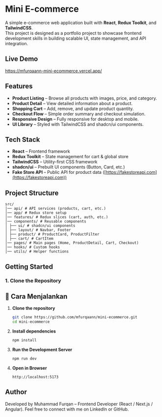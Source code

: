 # Mini E-commerce

A simple e-commerce web application built with **React**, **Redux Toolkit**, and **TailwindCSS**.  
This project is designed as a portfolio project to showcase frontend development skills in building scalable UI, state management, and API integration.



## Live Demo
https://mfurqaann-mini-ecommerce.vercel.app/



## Features
- **Product Listing** – Browse all products with images, price, and category.  
- **Product Detail** – View detailed information about a product.  
- **Shopping Cart** – Add, remove, and update product quantity.  
- **Checkout Flow** – Simple order summary and checkout simulation.  
- **Responsive Design** – Fully responsive for desktop and mobile.  
- **UI Library** – Styled with TailwindCSS and shadcn/ui components.  



## Tech Stack
- **React** – Frontend framework  
- **Redux Toolkit** – State management for cart & global store  
- **TailwindCSS** – Utility-first CSS framework  
- **shadcn/ui** – Prebuilt UI components (Button, Card, etc.)  
- **Fake Store API** – Public API for product data ([https://fakestoreapi.com](https://fakestoreapi.com))  



## Project Structure
```
src/
│── api/ # API services (products, cart, etc.)
│── app/ # Redux store setup
│── features/ # Redux slices (cart, auth, etc.)
│── components/ # Reusable components
│ ├── ui/ # shadcn/ui components
│ ├── layout/ # Navbar, Footer
│ ├── product/ # ProductCard, ProductFilter
│ ├── cart/ # CartItem
│── pages/ # Main pages (Home, ProductDetail, Cart, Checkout)
│── hooks/ # Custom hooks
│── utils/ # Helper functions
```


## Getting Started

### 1. Clone the Repository
## 🚀 Cara Menjalankan

1. **Clone the repository**
   ```bash
   git clone https://github.com/mfurqaann/mini-ecommerce.git
   cd mini-ecommerce
   ```

2. **Install dependencies**
   ```bash
   npm install
   ```

3. **Run the Development Server**
   ```bash
   npm run dev
   ```

4. **Open in Browser**
   ```
   http://localhost:5173
   ```

## Author

Developed by Muhammad Furqan – Frontend Developer (React / Next.js / Angular).
Feel free to connect with me on LinkedIn or GitHub.

